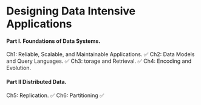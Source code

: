 # Designing Data Intensive Applications
#### Part I. Foundations of Data Systems.
Ch1: Reliable, Scalable, and Maintainable Applications. ✅
Ch2: Data Models and Query Languages. ✅
Ch3: torage and Retrieval. ✅
Ch4: Encoding and Evolution.
#### Part II Distributed Data.
Ch5: Replication. ✅
Ch6: Partitioning ✅ 
